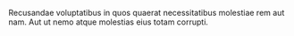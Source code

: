 Recusandae voluptatibus in quos quaerat necessitatibus molestiae rem aut nam.
Aut ut nemo atque molestias eius totam corrupti.